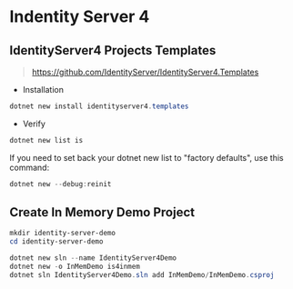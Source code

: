 # Indentity Server 4

## IdentityServer4 Projects Templates

> https://github.com/IdentityServer/IdentityServer4.Templates

* Installation
```powershell
dotnet new install identityserver4.templates
```

* Verify
```powershell
dotnet new list is
```

If you need to set back your dotnet new list to "factory defaults", use this command:
```powershell
dotnet new --debug:reinit
```


## Create In Memory Demo Project

```powershell
mkdir identity-server-demo
cd identity-server-demo

dotnet new sln --name IdentityServer4Demo
dotnet new -o InMemDemo is4inmem
dotnet sln IdentityServer4Demo.sln add InMemDemo/InMemDemo.csproj
```
